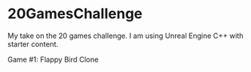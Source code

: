 # 20GamesChallenge
My take on the 20 games challenge. I am using Unreal Engine C++ with starter content. <p>
Game #1: Flappy Bird Clone
